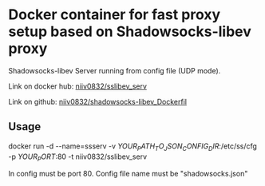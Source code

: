 # Docker container for fast proxy setup based on Shadowsocks-libev proxy
Shadowsocks-libev Server running from config file (UDP mode).

Link on docker hub: <a href="https://hub.docker.com/r/niiv0832/sslibev_serv">niiv0832/sslibev_serv</a>

Link on github: <a href="https://www.github.com/niiv0832/shadowsocks-libev_Dockerfile">niiv0832/shadowsocks-libev_Dockerfil</a>

## Usage

docker run -d --name=ssserv -v $YOUR_PATH_TO_JSON_CONFIG_DIR$:/etc/ss/cfg -p $YOUR_PORT$:80 -t niiv0832/sslibev_serv

In config must be port 80. Config file name must be "shadowsocks.json"
